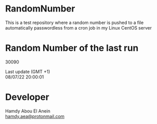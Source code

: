 # RandomNumber    
This is a test repository where a random number is pushed to a file automatically passwordless from a cron job in my Linux CentOS server    
# Random Number of the last run   
30090
      
Last update (GMT +1)    
08/07/22 20:00:01
# Developer    
Hamdy Abou El Anein   
hamdy.aea@protonmail.com
